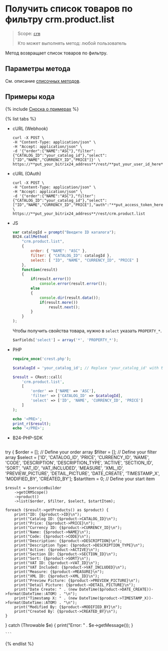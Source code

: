 # Получить список товаров по фильтру crm.product.list

> Scope: [`crm`](../../../scopes/permissions.md)
>
> Кто может выполнять метод: любой пользователь

Метод возвращает список товаров по фильтру.

## Параметры метода

См. описание [списочных методов](../../../common/index.md).

## Примеры кода

{% include [Сноска о примерах](../../../../_includes/examples.md) %}

{% list tabs %}

- cURL (Webhook)

    ```http
    curl -X POST \
    -H "Content-Type: application/json" \
    -H "Accept: application/json" \
    -d '{"order":{"NAME":"ASC"},"filter":{"CATALOG_ID":"your_catalog_id"},"select":["ID","NAME","CURRENCY_ID","PRICE"]}' \
    https://**put_your_bitrix24_address**/rest/**put_your_user_id_here**/**put_your_webbhook_here**/crm.product.list
    ```

- cURL (OAuth)

    ```http
    curl -X POST \
    -H "Content-Type: application/json" \
    -H "Accept: application/json" \
    -d '{"order":{"NAME":"ASC"},"filter":{"CATALOG_ID":"your_catalog_id"},"select":["ID","NAME","CURRENCY_ID","PRICE"],"auth":"**put_access_token_here**"}' \
    https://**put_your_bitrix24_address**/rest/crm.product.list
    ```

- JS

    ```js
    var catalogId = prompt("Введите ID каталога");
    BX24.callMethod(
        "crm.product.list",
        {
            order: { "NAME": "ASC" },
            filter: { "CATALOG_ID": catalogId },
            select: [ "ID", "NAME", "CURRENCY_ID", "PRICE" ]
        },
        function(result)
        {
            if(result.error())
                console.error(result.error());
            else
            {
                console.dir(result.data());
                if(result.more())
                    result.next();
            }
        }
    );
    ```

    Чтобы получить свойства товара, нужно в `select` указать `PROPERTY_*`.

    ```js
    $arFields['select'] = array('*', 'PROPERTY_*');
    ```

- PHP

    ```php
    require_once('crest.php');

    $catalogId = 'your_catalog_id'; // Replace 'your_catalog_id' with the actual catalog ID

    $result = CRest::call(
        'crm.product.list',
        [
            'order' => ['NAME' => 'ASC'],
            'filter' => ['CATALOG_ID' => $catalogId],
            'select' => ['ID', 'NAME', 'CURRENCY_ID', 'PRICE']
        ]
    );

    echo '<PRE>';
    print_r($result);
    echo '</PRE>';
    ```

- B24-PHP-SDK

    ```php
    
try {
    $order = []; // Define your order array
    $filter = []; // Define your filter array
    $select = ['ID', 'CATALOG_ID', 'PRICE', 'CURRENCY_ID', 'NAME', 'CODE', 'DESCRIPTION', 'DESCRIPTION_TYPE', 'ACTIVE', 'SECTION_ID', 'SORT', 'VAT_ID', 'VAT_INCLUDED', 'MEASURE', 'XML_ID', 'PREVIEW_PICTURE', 'DETAIL_PICTURE', 'DATE_CREATE', 'TIMESTAMP_X', 'MODIFIED_BY', 'CREATED_BY'];
    $startItem = 0; // Define your start item

    $result = $serviceBuilder
        ->getCRMScope()
        ->product()
        ->list($order, $filter, $select, $startItem);

    foreach ($result->getProducts() as $product) {
        print("ID: {$product->ID}\n");
        print("Catalog ID: {$product->CATALOG_ID}\n");
        print("Price: {$product->PRICE}\n");
        print("Currency ID: {$product->CURRENCY_ID}\n");
        print("Name: {$product->NAME}\n");
        print("Code: {$product->CODE}\n");
        print("Description: {$product->DESCRIPTION}\n");
        print("Description Type: {$product->DESCRIPTION_TYPE}\n");
        print("Active: {$product->ACTIVE}\n");
        print("Section ID: {$product->SECTION_ID}\n");
        print("Sort: {$product->SORT}\n");
        print("VAT ID: {$product->VAT_ID}\n");
        print("VAT Included: {$product->VAT_INCLUDED}\n");
        print("Measure: {$product->MEASURE}\n");
        print("XML ID: {$product->XML_ID}\n");
        print("Preview Picture: {$product->PREVIEW_PICTURE}\n");
        print("Detail Picture: {$product->DETAIL_PICTURE}\n");
        print("Date Create: " . (new DateTime($product->DATE_CREATE))->format(DateTime::ATOM) . "\n");
        print("Timestamp X: " . (new DateTime($product->TIMESTAMP_X))->format(DateTime::ATOM) . "\n");
        print("Modified By: {$product->MODIFIED_BY}\n");
        print("Created By: {$product->CREATED_BY}\n");
    }
} catch (Throwable $e) {
    print("Error: " . $e->getMessage());
}

    ```
{% endlist %}